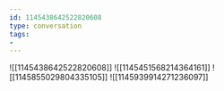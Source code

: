 ```yaml
---
id: 1145438642522820608
type: conversation
tags:
- 
---
```

![[1145438642522820608]]
![[1145451568214364161]]
![[1145855029804335105]]
![[1145939914271236097]]

